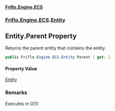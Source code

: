 #### [Friflo.Engine.ECS](index.md 'index')
### [Friflo.Engine.ECS](Friflo.Engine.ECS.md 'Friflo.Engine.ECS').[Entity](Entity.md 'Friflo.Engine.ECS.Entity')

## Entity.Parent Property

Returns the parent entity that contains the entity.

```csharp
public Friflo.Engine.ECS.Entity Parent { get; }
```

#### Property Value
[Entity](Entity.md 'Friflo.Engine.ECS.Entity')

### Remarks
Executes in O(1)
